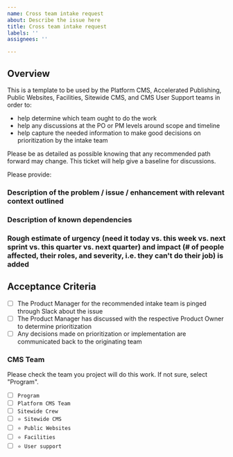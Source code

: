 ```yaml
---
name: Cross team intake request
about: Describe the issue here
title: Cross team intake request
labels: ''
assignees: ''

---
```


## Overview
This is a template to be used by the Platform CMS, Accelerated Publishing, Public Websites, Facilities, Sitewide CMS, and CMS User Support teams in order to:
- help determine which team ought to do the work
- help any discussions at the PO or PM levels around scope and timeline
- help capture the needed information to make good decisions on prioritization by the intake team

Please be as detailed as possible knowing that any recommended path forward may change. This ticket will help give a baseline for discussions.

Please provide:

### Description of the problem / issue / enhancement with relevant context outlined

### Description of known dependencies

### Rough estimate of urgency (need it today vs. this week vs. next sprint vs. this quarter vs. next quarter) and impact (# of people affected, their roles, and severity, i.e. they can't do their job) is added

## Acceptance Criteria
- [ ] The Product Manager for the recommended intake team is pinged through Slack about the issue
- [ ] The Product Manager has discussed with the respective Product Owner to determine prioritization
- [ ] Any decisions made on prioritization or implementation are communicated back to the originating team

### CMS Team
Please check the team you project will do this work. If not sure, select "Program".

- [ ] `Program`
- [ ] `Platform CMS Team`
- [ ] `Sitewide Crew`
- [ ] `⭐️ Sitewide CMS`
- [ ] `⭐️ Public Websites`
- [ ] `⭐️ Facilities`
- [ ] `⭐️ User support`
